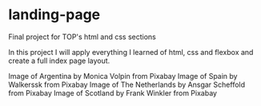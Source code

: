 # landing-page
Final project for TOP's html and css sections

In this project I will apply everything I learned of html, css and flexbox and create a full index page layout.

Image of Argentina by Monica Volpin from Pixabay
Image of Spain by Walkerssk from Pixabay
Image of The Netherlands by Ansgar Scheffold from Pixabay
Image of Scotland by Frank Winkler from Pixabay
